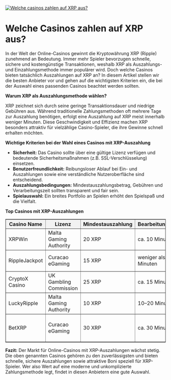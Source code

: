 [![Welche casinos zahlen auf XRP aus?](https://123-caf.pages.dev/gitsignup.png)](https://vrmoo.ru/Bt82HjjY)

<h1>Welche Casinos zahlen auf XRP aus?</h1> <p>In der Welt der Online-Casinos gewinnt die Kryptowährung XRP (Ripple) zunehmend an Bedeutung. Immer mehr Spieler bevorzugen schnelle, sichere und kostengünstige Transaktionen, weshalb XRP als Auszahlungs- und Einzahlungsmethode immer populärer wird. Doch welche Casinos bieten tatsächlich Auszahlungen auf XRP an? In diesem Artikel stellen wir die besten Anbieter vor und gehen auf die wichtigsten Kriterien ein, die bei der Auswahl eines passenden Casinos beachtet werden sollten.</p>  <p><strong>Warum XRP als Auszahlungsmethode wählen?</strong></p> <p>XRP zeichnet sich durch seine geringe Transaktionsdauer und niedrige Gebühren aus. Während traditionelle Zahlungsmethoden oft mehrere Tage zur Auszahlung benötigen, erfolgt eine Auszahlung auf XRP meist innerhalb weniger Minuten. Diese Geschwindigkeit und Effizienz machen XRP besonders attraktiv für vielzählige Casino-Spieler, die ihre Gewinne schnell erhalten möchten.</p>  <p><strong>Wichtige Kriterien bei der Wahl eines Casinos mit XRP-Auszahlung</strong></p> <ul>   <li><strong>Sicherheit:</strong> Das Casino sollte über eine gültige Lizenz verfügen und bedeutende Sicherheitsmaßnahmen (z.B. SSL-Verschlüsselung) einsetzen.</li>   <li><strong>Benutzerfreundlichkeit:</strong> Reibungsloser Ablauf bei Ein- und Auszahlungen sowie eine verständliche Nutzeroberfläche sind entscheidend.</li>   <li><strong>Auszahlungsbedingungen:</strong> Mindestauszahlungsbetrag, Gebühren und Verarbeitungszeit sollten transparent und fair sein.</li>   <li><strong>Spielauswahl:</strong> Ein breites Portfolio an Spielen erhöht den Spielspaß und die Vielfalt.</li> </ul>  <p><strong>Top Casinos mit XRP-Auszahlungen</strong></p>  <table border="1" cellpadding="8" cellspacing="0" style="border-collapse: collapse; width: 100%;">   <thead>     <tr style="background-color:#f2f2f2;">       <th>Casino Name</th>       <th>Lizenz</th>       <th>Mindestauszahlung</th>       <th>Bearbeitungszeit</th>       <th>Gebühren</th>       <th>Besonderheiten</th>     </tr>   </thead>   <tbody>     <tr>       <td>XRPWin</td>       <td>Malta Gaming Authority</td>       <td>20 XRP</td>       <td>ca. 10 Minuten</td>       <td>keine</td>       <td>Große Auswahl an Slot-Spielen und Live-Casino</td>     </tr>     <tr>       <td>RippleJackpot</td>       <td>Curacao eGaming</td>       <td>15 XRP</td>       <td>weniger als 30 Minuten</td>       <td>0,5 XRP</td>       <td>Progressive Jackpots und VIP-Programm</td>     </tr>     <tr>       <td>CryptoX Casino</td>       <td>UK Gambling Commission</td>       <td>25 XRP</td>       <td>ca. 15 Minuten</td>       <td>keine</td>       <td>Multikryptowährung-Unterstützung inklusive XRP</td>     </tr>     <tr>       <td>LuckyRipple</td>       <td>Malta Gaming Authority</td>       <td>10 XRP</td>       <td>10–20 Minuten</td>       <td>0,2 XRP</td>       <td>Exklusive Bonusaktionen für XRP-Nutzer</td>     </tr>     <tr>       <td>BetXRP</td>       <td>Curacao eGaming</td>       <td>30 XRP</td>       <td>ca. 30 Minuten</td>       <td>keine</td>       <td>Vielfältige Tischspiele &amp; schnelle Transaktionen</td>     </tr>   </tbody> </table>  <p><strong>Fazit:</strong> Der Markt für Online-Casinos mit XRP-Auszahlungen wächst stetig. Die oben genannten Casinos gehören zu den zuverlässigsten und bieten schnelle, sichere Auszahlungen sowie attraktive Boni speziell für XRP-Spieler. Wer also Wert auf eine moderne und unkomplizierte Zahlungsmethode legt, findet in diesen Anbietern eine gute Auswahl.</p>